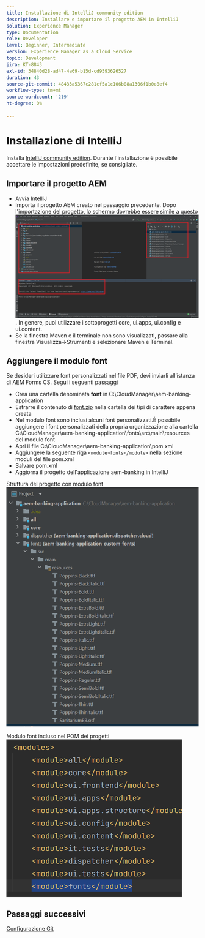 ```yaml
---
title: Installazione di IntelliJ community edition
description: Installare e importare il progetto AEM in IntelliJ
solution: Experience Manager
type: Documentation
role: Developer
level: Beginner, Intermediate
version: Experience Manager as a Cloud Service
topic: Development
jira: KT-8843
exl-id: 34840d28-ad47-4a69-b15d-cd9593626527
duration: 43
source-git-commit: 48433a5367c281cf5a1c106b08a1306f1b0e8ef4
workflow-type: tm+mt
source-wordcount: '219'
ht-degree: 0%

---
```


# Installazione di IntelliJ

Installa [IntelliJ community edition](https://www.jetbrains.com/idea/download/#section=windows). Durante l&#39;installazione è possibile accettare le impostazioni predefinite, se consigliate.

## Importare il progetto AEM

* Avvia IntelliJ
* Importa il progetto AEM creato nel passaggio precedente. Dopo l&#39;importazione del progetto, lo schermo dovrebbe essere simile a questo ![aem-banking-app](assets/aem-banking-app.png). In genere, puoi utilizzare i sottoprogetti core, ui.apps, ui.config e ui.content.
* Se la finestra Maven e il terminale non sono visualizzati, passare alla finestra Visualizza->Strumenti e selezionare Maven e Terminal.

## Aggiungere il modulo font

Se desideri utilizzare font personalizzati nel file PDF, devi inviarli all’istanza di AEM Forms CS. Segui i seguenti passaggi

* Crea una cartella denominata **font** in C:\CloudManager\aem-banking-application
* Estrarre il contenuto di [font.zip](assets/fonts.zip) nella cartella dei tipi di carattere appena creata
* Nel modulo font sono inclusi alcuni font personalizzati.È possibile aggiungere i font personalizzati della propria organizzazione alla cartella C:\CloudManager\aem-banking-application\fonts\src\main\resources del modulo font
* Apri il file C:\CloudManager\aem-banking-application\pom.xml
* Aggiungere la seguente riga ```<module>fonts</module>``` nella sezione moduli del file pom.xml
* Salvare pom.xml
* Aggiorna il progetto dell&#39;applicazione aem-banking in IntelliJ

Struttura del progetto con modulo font
![font-module](assets/fonts-module.png)

Modulo font incluso nel POM dei progetti
![font-pom](assets/fonts-module-pom.png)

## Passaggi successivi

[Configurazione Git](./setup-git.md)
